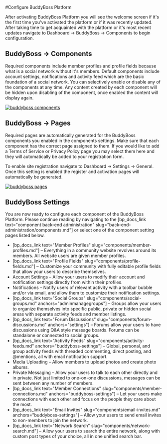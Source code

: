 #Configure BuddyBoss Platform

After activating BuddyBoss Platform you will see the welcome screen if it's the first time you've activated the platform or if it was recently updated. After taking time to get acquainted with the platform or it's most recent updates navigate to Dashboard -> BuddyBoss -> Components to begin configuration.

BuddyBoss -> Components<a name="buddyBoss-components"></a>
-----------------------

Required components include member profiles and profile fields because what is a social network without it's members. Default components include account settings, notifications and activity feed which are the basic foundation of a social network. You can selectively enable or disable any of the components at any time. Any content created by each component will be hidden upon disabling of the component, once enabled the content will display again.

[![buddyboss components](https://www.buddyboss.com/resources/wp-content/uploads/2019/01/buddybosscomponents-1024x713.jpg)](https://www.buddyboss.com/resources/wp-content/uploads/2019/01/buddybosscomponents.jpg)

BuddyBoss -> Pages<a name="buddyBoss-pages"></a>
------------------

Required pages are automatically generated for the BuddyBoss components you enabled in the components settings. Make sure that each component has the correct page assigned to them. If you would like to add a Terms of Service or Privacy Policy page you may select them here and they will automatically be added to your registration form.

To enable site registration navigate to Dashboard -> Settings -> General. Once this setting is enabled the register and activation pages will automatically be generated.

[![buddyboss pages](https://www.buddyboss.com/resources/wp-content/uploads/2019/01/buddybosspages-1024x830.jpg)](https://www.buddyboss.com/resources/wp-content/uploads/2019/01/buddybosspages.jpg)

BuddyBoss Settings<a name="buddyboss-settings"></a>
------------------

You are now ready to configure each component of the BuddyBoss Platform. Please continue reading by navigating to the [bp_docs_link text="component back-end administration" slug="back-end-administration/components.md"] or select one of the component setting pages listed below.

*   [bp_docs_link text="Member Profiles" slug="components/member-profiles.md"] – Everything in a community website revolves around its members. All website users are given member profiles.
*   [bp_docs_link text="Profile Fields" slug="components/profile-fields.md"] – Customize your community with fully editable profile fields that allow your users to describe themselves.
*   Account Settings – Allow your users to modify their account and notification settings directly from within their profiles.
*   Notifications – Notify users of relevant activity with a toolbar bubble and/or via email, and allow them to customize their notification settings.
*   [bp_docs_link text="Social Groups" slug="components/social-groups.md" anchors="adminmanagegroups"] – Groups allow your users to organize themselves into specific public, private or hidden social areas with separate activity feeds and member listings.
*   [bp_docs_link text="Forum Discussions" slug="components/forum-discussions.md" anchors="settings"] – Forums allow your users to have discussions using Q&A style message boards. Forums can be standalone or connected to social groups.
*   [bp_docs_link text="Activity Feeds" slug="components/activity-feeds.md" anchors="buddyboss-settings"] – Global, personal, and group activity feeds with threaded commenting, direct posting, and @mentions, all with email notification support.
*   Media Uploading – Allow members to upload photos and create photo albums.
*   Private Messaging – Allow your users to talk to each other directly and in private. Not just limited to one-on-one discussions, messages can be sent between any number of members.
*   [bp_docs_link text="Member Connections" slug="components/member-connections.md" anchors="buddyboss-settings"] – Let your users make connections with each other and focus on the people they care about the most.
*   [bp_docs_link text="Email Invites" slug="components/email-invites.md" anchors="buddyboss-settings"] – Allow your users to send email invites to non-members to join the network.
*   [bp_docs_link text="Network Search" slug="components/network-search.md"] – Allow your users to search the entire network, along with custom post types of your choice, all in one unified search bar.